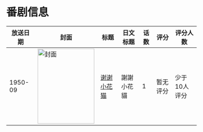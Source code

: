 # 番剧信息

|放送日期|封面|标题|日文标题|话数|评分|评分人数|
|---|---|---|---|---|---|---|
|1950-09|<img src="//lain.bgm.tv/pic/cover/c/28/49/118531_RBbRg.jpg" alt="封面" style="width:150px;height:200px;object-fit:cover;">|[谢谢小花猫](https://bangumi.tv/subject/118531)|謝謝小花貓|1|暂无评分|少于10人评分|
